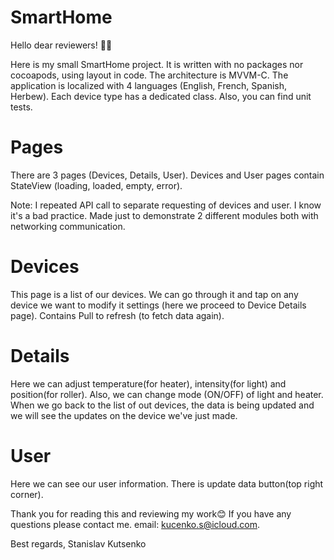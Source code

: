 # SmartHome

Hello dear reviewers! 👋🏻

Here is my small SmartHome project. 
It is written with no packages nor cocoapods, using layout in code. The architecture is MVVM-C. 
The application is localized with 4 languages (English, French, Spanish, Herbew).
Each device type has a dedicated class.
Also, you can find unit tests.


# Pages
There are 3 pages (Devices, Details, User).
Devices and User pages contain StateView (loading, loaded, empty, error).

Note:
I repeated API call to separate requesting of devices and user. I know it's a bad practice. Made just to demonstrate 2 different modules both with networking communication.


# Devices
This page is a list of our devices. We can go through it and tap on any device we want to modify it settings (here we proceed to Device Details page).
Contains Pull to refresh (to fetch data again).


# Details
Here we can adjust temperature(for heater), intensity(for light) and position(for roller). Also, we can change mode (ON/OFF) of light and heater.
When we go back to the list of out devices, the data is being updated and we will see the updates on the device we've just made.


# User
Here we can see our user information. There is update data button(top right corner).


Thank you for reading this and reviewing my work😊
If you have any questions please contact me.
email: kucenko.s@icloud.com.

Best regards,
Stanislav Kutsenko
